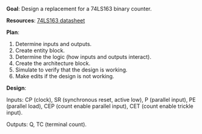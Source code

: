 **Goal**: Design a replacement for a 74LS163 binary counter.

**Resources**: [74LS163 datasheet](https://datasheetspdf.com/pdf-file/375457/FairchildSemiconductor/74LS163A/1)

**Plan**:
1. Determine inputs and outputs.
2. Create entity block.
3. Determine the logic (how inputs and outputs interact).
4. Create the architecture block.
5. Simulate to verify that the design is working.
6. Make edits if the design is not working.

**Design**:

Inputs: CP (clock), SR (synchronous reset, active low), P (parallel input), PE (parallel load), CEP (count enable parallel input), CET (count enable trickle input).

Outputs: Q, TC (terminal count).

